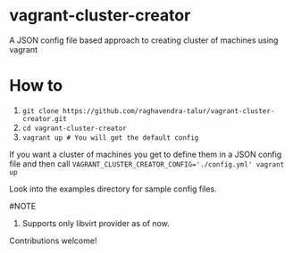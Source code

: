 # vagrant-cluster-creator
A JSON config file based approach to creating cluster of machines using vagrant

# How to
1. `git clone https://github.com/raghavendra-talur/vagrant-cluster-creator.git`
2. `cd vagrant-cluster-creator`
3. `vagrant up # You will get the default config`

If you want a cluster of machines you get to define them in a JSON config file and then call
`VAGRANT_CLUSTER_CREATOR_CONFIG='./config.yml' vagrant up`

Look into the examples directory for sample config files.

#NOTE
1. Supports only libvirt provider as of now.

Contributions welcome!




